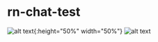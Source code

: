 # rn-chat-test

![alt text](https://user-images.githubusercontent.com/10086015/35655281-66672fbc-06f1-11e8-9a2f-57c54081b529.png){:height="50%" width="50%"}
![alt text](https://user-images.githubusercontent.com/10086015/35655282-6681b5b2-06f1-11e8-883c-ec43c84ae36f.png)
